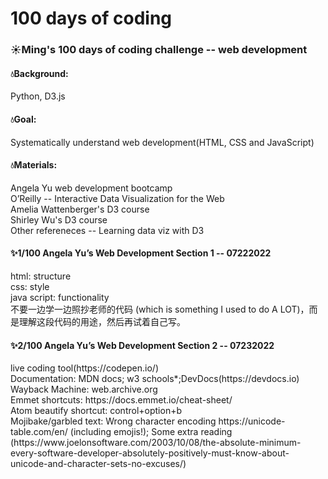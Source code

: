 # 100 days of coding

<h3>☀Ming's 100 days of coding challenge -- web development</h3>
<h4>💧Background:</h4>Python, D3.js
<h4>💧Goal:</h4>Systematically understand web development(HTML, CSS and JavaScript)
<h4>💧Materials:</h4>
Angela Yu web development bootcamp<br>
O’Reilly -- Interactive Data Visualization for the Web<br>
Amelia Wattenberger's D3 course<br>
Shirley Wu's D3 course<br>
Other refereneces -- Learning data viz with D3

<h4>✨1/100 Angela Yu’s Web Development Section 1 -- 07222022</h4>
html: structure<br>
css: style<br>
java script: functionality<br>
不要一边学一边照抄老师的代码 (which is something I used to do A LOT)，而是理解这段代码的用途，然后再试着自己写。
<h4>✨2/100 Angela Yu’s Web Development Section 2 -- 07232022</h4>
live coding tool(https://codepen.io/)<br>
Documentation: MDN docs; w3 schools*;DevDocs(https://devdocs.io)<br>
Wayback Machine: web.archive.org<br>
Emmet shortcuts: https://docs.emmet.io/cheat-sheet/<br>
Atom beautify shortcut: control+option+b<br>
Mojibake/garbled text: Wrong character encoding https://unicode-table.com/en/ (including emojis!); Some extra reading (https://www.joelonsoftware.com/2003/10/08/the-absolute-minimum-every-software-developer-absolutely-positively-must-know-about-unicode-and-character-sets-no-excuses/)
